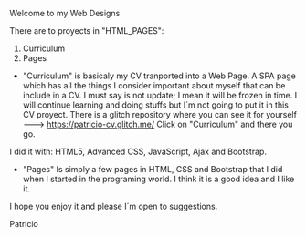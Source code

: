 Welcome to my Web Designs

There are to proyects in "HTML_PAGES":

1) Curriculum
2) Pages

- "Curriculum" is basicaly my CV tranported into a Web Page. A SPA page which has all the things I consider important about myself that can be include in a CV. I must say is not update; I mean it will be frozen in time. I will continue learning and doing stuffs but I´m not going to put it in this CV proyect. 
There is a glitch repository where you can see it for yourself ---> https://patricio-cv.glitch.me/ 
Click on "Curriculum" and there you go.

I did it with: HTML5, Advanced CSS, JavaScript, Ajax and Bootstrap.

- "Pages" Is simply a few pages in HTML, CSS and Bootstrap that I did when I started in the programing world. I think it is a good idea and I like it. 

I hope you enjoy it and please I´m open to suggestions. 

Patricio




